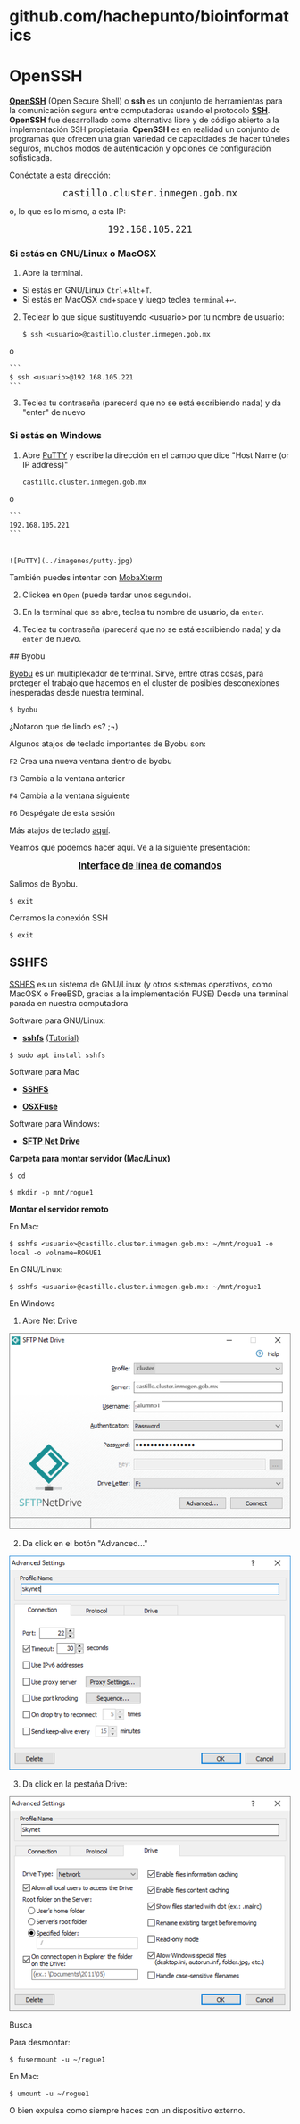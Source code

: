 # github.com/hachepunto/bioinformatics

# OpenSSH


[**OpenSSH**](https://www.openssh.com/) (Open Secure Shell) o **ssh** es un conjunto de herramientas para la comunicación segura entre computadoras usando el protocolo [**SSH**](https://www.ssh.com/ssh/protocol/). **OpenSSH** fue desarrollado como alternativa libre y de código abierto a la implementación SSH propietaria.
**OpenSSH** es en realidad un conjunto de programas que ofrecen una gran variedad de capacidades de hacer túneles seguros, muchos modos de autenticación y opciones de configuración sofisticada.


Conéctate a esta dirección:

<p align="center"> 
<big><tt>castillo.cluster.inmegen.gob.mx</tt></big>
</p>


o, lo que es lo mismo, a esta IP:

<p align="center"> 
<big><tt>192.168.105.221</tt></big>
</p>



### Si estás en GNU/Linux o MacOSX

 
1. Abre la terminal. 
  - Si estás en GNU/Linux `Ctrl`+`Alt`+`T`. 
  - Si estás en MacOSX `cmd`+`space` y luego teclea `terminal`+`↩︎`.

2. Teclear lo que sigue sustituyendo \<usuario> por tu nombre de usuario:
	
	```
	$ ssh <usuario>@castillo.cluster.inmegen.gob.mx
	```
o

	```
	$ ssh <usuario>@192.168.105.221
	```


3. Teclea tu contraseña (parecerá que no se está escribiendo nada) y da "enter" de nuevo

### Si estás en Windows

1. Abre [PuTTY](https://www.chiark.greenend.org.uk/~sgtatham/putty/latest.html) y escribe la dirección en el campo que dice "Host Name (or IP address)"

	```
	castillo.cluster.inmegen.gob.mx
	```
o

	```
	192.168.105.221
	```

	
	![PuTTY](../imagenes/putty.jpg)

También puedes intentar con [MobaXterm](https://mobaxterm.mobatek.net/)

2. Clickea en `Open` (puede tardar unos segundo).

3. En la terminal que se abre, teclea tu nombre de usuario, da `enter`. 

4. Teclea tu contraseña (parecerá que no se está escribiendo nada) y da `enter` de nuevo.





## Byobu

[Byobu](http://byobu.co/) es un multiplexador de terminal. Sirve, entre otras cosas, para proteger el trabajo que hacemos en el cluster de posibles desconexiones inesperadas desde nuestra terminal. 
 

```
$ byobu
```

¿Notaron que de lindo es? ;¬)

Algunos atajos de teclado importantes de Byobu son:

`F2` Crea una nueva ventana dentro de byobu

`F3` Cambia a la ventana anterior

`F4` Cambia a la ventana siguiente

`F6` Despégate de esta sesión 

Más atajos de teclado [aquí](http://byobu.co/documentation.html).


Veamos que podemos hacer aquí. Ve a la siguiente presentación:


<p align="center"> 
<big><b><a href="linea_de_comandos.md">Interface de línea de comandos</a></b></big>
</p>


Salimos de Byobu.

```
$ exit
```

Cerramos la conexión SSH

```
$ exit
```



## SSHFS

[SSHFS](https://github.com/libfuse/sshfs) es un sistema de GNU/Linux (y otros sistemas operativos, como MacOSX o FreeBSD, gracias a la implementación FUSE) Desde una terminal parada en nuestra computadora

Software para GNU/Linux:

+ **[sshfs](http://fuse.sourceforge.net/sshfs.html)**  [(Tutorial)](https://www.digitalocean.com/community/tutorials/how-to-use-sshfs-to-mount-remote-file-systems-over-ssh)

```
$ sudo apt install sshfs
```

Software para Mac

+ **[SSHFS](https://github.com/libfuse/sshfs/releases)**

+ **[OSXFuse](https://osxfuse.github.io/)**


Software para Windows:

+ **[SFTP Net Drive](https://www.nsoftware.com/netdrive/sftp/)**


**Carpeta para montar servidor (Mac/Linux)**


```
$ cd
```

```
$ mkdir -p mnt/rogue1
```

**Montar el servidor remoto**

En Mac:

```
$ sshfs <usuario>@castillo.cluster.inmegen.gob.mx: ~/mnt/rogue1 -o local -o volname=ROGUE1 
```

En GNU/Linux:

```
$ sshfs <usuario>@castillo.cluster.inmegen.gob.mx: ~/mnt/rogue1 
```

En Windows

1) Abre Net Drive

![Net Drive](../imagenes/Net_Drive-main.png)

2) Da click en el botón "Advanced..."

![Net Drive](../imagenes/Net_Drive-advanced-main.png)

3) Da click en la pestaña Drive:

![Net Drive](../imagenes/Net_Drive-advanced-drive.png)

Busca 

Para desmontar:

```
$ fusermount -u ~/rogue1
```

En Mac:

```
$ umount -u ~/rogue1
```

O bien expulsa como siempre haces con un dispositivo externo.